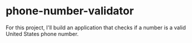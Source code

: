 # phone-number-validator
For this project, I'll build an application that checks if a number is a valid United States phone number.
